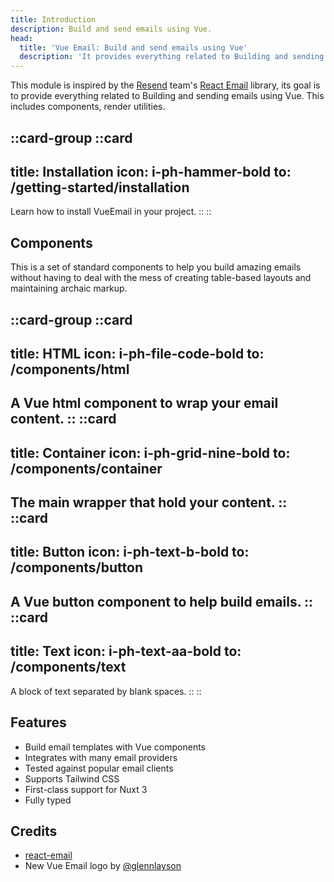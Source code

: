 ```yaml
---
title: Introduction
description: Build and send emails using Vue.
head:
  title: 'Vue Email: Build and send emails using Vue'
  description: 'It provides everything related to Building and sending emails using Vue. This includes components, render utilities.'
---
```


This module is inspired by the [Resend](https://resend.com/) team's [React Email](https://react.email/docs/introduction) library, its goal is to provide everything related to Building and sending emails using Vue. This includes components, render utilities.


::card-group
  ::card
  ---
  title: Installation
  icon: i-ph-hammer-bold
  to: /getting-started/installation
  ---
  Learn how to install VueEmail in your project.
  ::
::

## Components

This is a set of standard components to help you build amazing emails without having to deal with the mess of creating table-based layouts and maintaining archaic markup.

::card-group
  ::card
  ---
  title: HTML
  icon: i-ph-file-code-bold
  to: /components/html
  ---
  A Vue html component to wrap your email content.
  ::
  ::card
  ---
  title: Container
  icon: i-ph-grid-nine-bold
  to: /components/container
  ---
  The main wrapper that hold your content.
  ::
  ::card
  ---
  title: Button
  icon: i-ph-text-b-bold
  to: /components/button
  ---
  A Vue button component to help build emails.
  ::
  ::card
  ---
  title: Text
  icon: i-ph-text-aa-bold
  to: /components/text
  ---
  A block of text separated by blank spaces.
  ::
::

## Features

- Build email templates with Vue components
- Integrates with many email providers
- Tested against popular email clients
- Supports Tailwind CSS
- First-class support for Nuxt 3
- Fully typed

<!-- ## Play online

You can start playing with this template in your browser using our online sandboxes:

::u-button
---
class: mr-4
icon: i-simple-icons-stackblitz
label: Play on StackBlitz
target: _blank
to: https://stackblitz.com/github/nuxt-ui-pro/docs/
---
::

::u-button
---
class: mt-2 sm:mt-0
icon: i-simple-icons-codesandbox
label: Play on CodeSandbox
target: _blank
to: https://codesandbox.io/s/github/nuxt-ui-pro/docs/
---
::

Or open [Nuxt UI playground](https://ui.nuxt.com/playground). -->


## Credits

- [react-email](https://github.com/resendlabs/react-email)
- New Vue Email logo by [@glennlayson](https://x.com/glennlayson)
